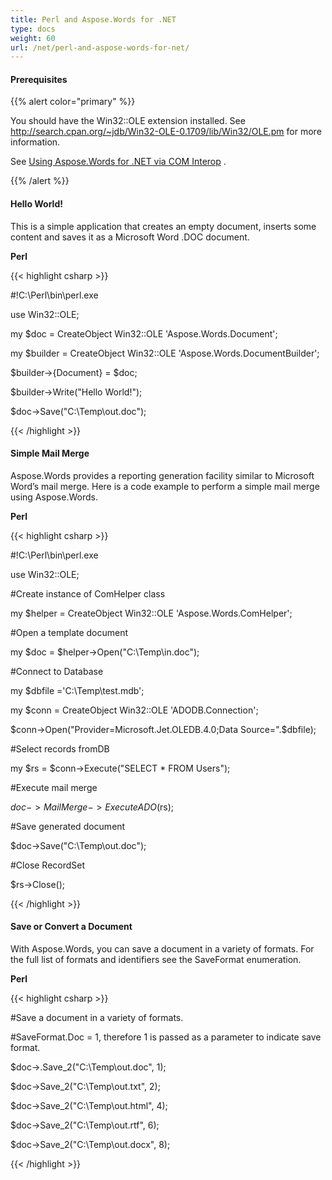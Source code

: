 ```yaml
---
title: Perl and Aspose.Words for .NET
type: docs
weight: 60
url: /net/perl-and-aspose-words-for-net/
---
```


#### **Prerequisites**
{{% alert color="primary" %}} 

You should have the Win32::OLE extension installed. See <http://search.cpan.org/~jdb/Win32-OLE-0.1709/lib/Win32/OLE.pm> for more information.

See [Using Aspose.Words for .NET via COM Interop](/words/net/use-aspose-words-for-net-via-com-interop/) . 

{{% /alert %}} 
#### **Hello World!**
This is a simple application that creates an empty document, inserts some content and saves it as a Microsoft Word .DOC document.

**Perl**

{{< highlight csharp >}}

 #!C:\Perl\bin\perl.exe

use Win32::OLE;

my $doc = CreateObject Win32::OLE 'Aspose.Words.Document';

my $builder = CreateObject Win32::OLE 'Aspose.Words.DocumentBuilder';

$builder->{Document} = $doc;

$builder->Write("Hello World!");

$doc->Save("C:\\Temp\\out.doc");



{{< /highlight >}}
#### **Simple Mail Merge**
Aspose.Words provides a reporting generation facility similar to Microsoft Word’s mail merge. Here is a code example to perform a simple mail merge using Aspose.Words.

**Perl**

{{< highlight csharp >}}

 #!C:\Perl\bin\perl.exe

use Win32::OLE;

#Create instance of ComHelper class

my $helper = CreateObject Win32::OLE 'Aspose.Words.ComHelper';

#Open a template document

my $doc = $helper->Open("C:\\Temp\\in.doc");

#Connect to Database

my $dbfile ='C:\\Temp\\test.mdb';

my $conn =  CreateObject Win32::OLE 'ADODB.Connection';

$conn->Open("Provider=Microsoft.Jet.OLEDB.4.0;Data Source=".$dbfile);

#Select records fromDB

my $rs = $conn->Execute("SELECT * FROM Users");

#Execute mail merge

$doc->MailMerge->ExecuteADO($rs);

#Save generated document

$doc->Save("C:\\Temp\\out.doc");

#Close RecordSet

$rs->Close();



{{< /highlight >}}
#### **Save or Convert a Document**
With Aspose.Words, you can save a document in a variety of formats. For the full list of formats and identifiers see the SaveFormat enumeration.

**Perl**

{{< highlight csharp >}}

 #Save a document in a variety of formats.

#SaveFormat.Doc = 1, therefore 1 is passed as a parameter to indicate save format.

$doc->.Save_2("C:\\Temp\\out.doc", 1);

$doc->Save_2("C:\\Temp\\out.txt", 2);

$doc->Save_2("C:\\Temp\\out.html", 4);

$doc->Save_2("C:\\Temp\\out.rtf", 6);

$doc->Save_2("C:\\Temp\\out.docx", 8);



{{< /highlight >}}
